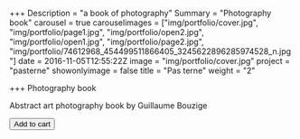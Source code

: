 +++
Description = "a book of photography"
Summary = "Photography book"
carousel = true
carouselimages = ["img/portfolio/cover.jpg", "img/portfolio/page1.jpg", "img/portfolio/open2.jpg", "img/portfolio/open1.jpg", "img/portfolio/page2.jpg", "img/portfolio/74612968_454499511866405_3245622896285974528_n.jpg"]
date = 2016-11-05T12:55:22Z
image = "img/portfolio/cover.jpg"
project = "pasterne"
showonlyimage = false
title = "Pas terne"
weight = "2"

+++
Photography book

Abstract art photography book by Guillaume Bouzige

<button
class="snipcart-add-item buy-button"
data-item-id="{{ .id }}"
data-item-name="{{ .name }}"
data-item-price="{{ .price }}"
data-item-url="{{ .product_url }}"
data-item-description="{{ .description }}">
Add to cart
</button>
